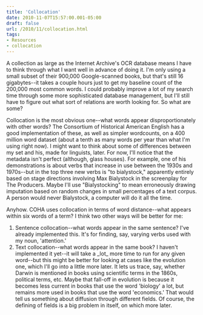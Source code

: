 ```yaml
---
title: 'Collocation'
date: 2010-11-07T15:57:00.001-05:00
draft: false
url: /2010/11/collocation.html
tags: 
- Resources
- collocation
---
```


A collection as large as the Internet Archive's OCR database means I have to think through what I want well in advance of doing it. I'm only using a small subset of their 900,000 Google-scanned books, but that's still 16 gigabytes--it takes a couple hours just to get my baseline count of the 200,000 most common words. I could probably improve a lot of my search time through some more sophisticated database management, but I'll still have to figure out what sort of relations are worth looking for. So what are some?  
  
  
Collocation is the most obvious one--what words appear disproportionately with other words? The Consortium of Historical American English has a good implementation of these, as well as simpler wordcounts, on a 400 million word dataset (about a tenth as many words per year than what I'm using right now). I might want to think about some of differences between my set and his, made for linguists, later. For now, I'll notice that the metadata isn't perfect (although, glass houses). For example, one of his demonstrations is about verbs that increase in use between the 1930s and 1970s--but in the top three new verbs is "to bialystock," apparently entirely based on stage directions involving Max Bialystock in the screenplay for The Producers. Maybe I'll use "Bialystocking" to mean erroneously drawing imputation based on random changes in small percentages of a text corpus. A person would never Bialystock, a computer will do it all the time.  
  
Anyhow. COHA uses collocation in terms of word distance--what appears within six words of a term? I think two other ways will be better for me:  
1) Sentence collocation--what words appear in the same sentence? I've already implemented this. It's for finding, say, varying verbs used with my noun, 'attention.'  
2) Text collocation--what words appear in the same book? I haven't implemented it yet--it will take a \_lot\_ more time to run for any given word--but this might be better for looking at cases like the evolution one, which I'll go into a little more later. It lets us trace, say, whether Darwin is mentioned in books using scientific terms in the 1860s, political terms, etc. Maybe that fall-off in evolution is because it becomes less current in books that use the word 'biology' a lot, but remains more used in books that use the word 'economics.' That would tell us something about diffusion through different fields. Of course, the defining of fields is a big problem in itself, on which more later.